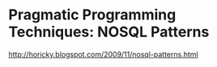 <!--
id: 284070325
link: http://kevinisom.info/post/284070325/pragmatic-programming-techniques-nosql-patterns
slug: pragmatic-programming-techniques-nosql-patterns
date: Tue Dec 15 2009 16:13:38 GMT+1300 (NZDT)
raw: {"blog_name":"kevinisom","id":284070325,"post_url":"http://kevinisom.info/post/284070325/pragmatic-programming-techniques-nosql-patterns","slug":"pragmatic-programming-techniques-nosql-patterns","type":"link","date":"2009-12-15 03:13:38 GMT","timestamp":1260846818,"state":"published","format":"html","reblog_key":"okT4K1JV","tags":[],"short_url":"http://tmblr.co/Zw68YyGxf6r","highlighted":[],"feed_item":"http://horicky.blogspot.com/2009/11/nosql-patterns.html","from_feed_id":"650234","note_count":0,"title":"Pragmatic Programming Techniques: NOSQL Patterns","url":"http://horicky.blogspot.com/2009/11/nosql-patterns.html","description":""}
publish: 2009-12-015
tags: 
title: Pragmatic Programming Techniques: NOSQL Patterns
-->


Pragmatic Programming Techniques: NOSQL Patterns
================================================

<http://horicky.blogspot.com/2009/11/nosql-patterns.html>

